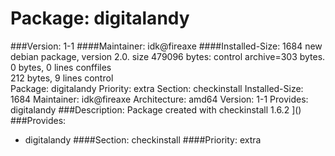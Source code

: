 Package: digitalandy 
============= 

###Version: 1-1
####Maintainer: idk@fireaxe
####Installed-Size: 1684
new debian package, version 2.0.
size 479096 bytes: control archive=303 bytes.
0 bytes,     0 lines      conffiles            
212 bytes,     9 lines      control              
Package: digitalandy
Priority: extra
Section: checkinstall
Installed-Size: 1684
Maintainer: idk@fireaxe
Architecture: amd64
Version: 1-1
Provides: digitalandy
###Description:
 Package created with checkinstall 1.6.2
]()
###Provides:
  * digitalandy
####Section: checkinstall
####Priority: extra
